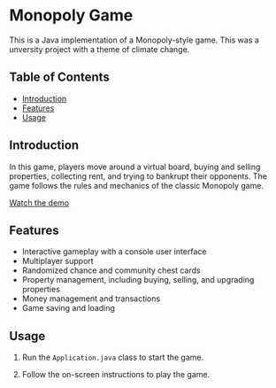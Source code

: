 # Monopoly Game

This is a Java implementation of a Monopoly-style game. This was a unversity project with a theme of climate change.

## Table of Contents

- [Introduction](#introduction)
- [Features](#features)
- [Usage](#usage)

## Introduction

In this game, players move around a virtual board, buying and selling properties, collecting rent, and trying to bankrupt their opponents. The game follows the rules and mechanics of the classic Monopoly game.

[Watch the demo](Submission2/VideoDemo_CSC2058_Group40.mp4)

## Features

- Interactive gameplay with a console user interface 
- Multiplayer support 
- Randomized chance and community chest cards
- Property management, including buying, selling, and upgrading properties
- Money management and transactions
- Game saving and loading



## Usage

1. Run the `Application.java` class to start the game.

2. Follow the on-screen instructions to play the game.

